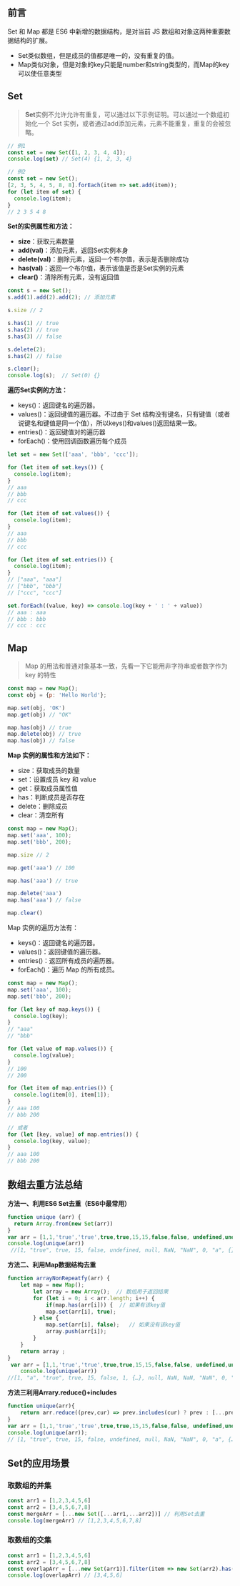## 前言
Set 和 Map 都是 ES6 中新增的数据结构，是对当前 JS 数组和对象这两种重要数据结构的扩展。

- Set类似数组，但是成员的值都是唯一的，没有重复的值。
- Map类似对象，但是对象的key只能是number和string类型的，而Map的key可以使任意类型

## Set
> **Set**实例不允许允许有重复，可以通过以下示例证明。可以通过一个数组初始化一个 Set 实例，或者通过add添加元素，元素不能重复，重复的会被忽略。

```js
// 例1
const set = new Set([1, 2, 3, 4, 4]);
console.log(set) // Set(4) {1, 2, 3, 4}

// 例2
const set = new Set();
[2, 3, 5, 4, 5, 8, 8].forEach(item => set.add(item));
for (let item of set) {
  console.log(item);
}
// 2 3 5 4 8
```
**Set的实例属性和方法：**
- **size**：获取元素数量
- **add(val)**：添加元素，返回Set实例本身
- **delete(val)**：删除元素，返回一个布尔值，表示是否删除成功
- **has(val)**：返回一个布尔值，表示该值是否是Set实例的元素
- **clear()**：清除所有元素，没有返回值

```js
const s = new Set();
s.add(1).add(2).add(2); // 添加元素

s.size // 2

s.has(1) // true
s.has(2) // true
s.has(3) // false

s.delete(2);
s.has(2) // false

s.clear();
console.log(s);  // Set(0) {}
```

**遍历Set实例的方法：**

- keys()：返回键名的遍历器。
- values()：返回键值的遍历器。不过由于 Set 结构没有键名，只有键值（或者说键名和键值是同一个值），所以keys()和values()返回结果一致。
- entries()：返回键值对的遍历器
- forEach()：使用回调函数遍历每个成员

```js
let set = new Set(['aaa', 'bbb', 'ccc']);

for (let item of set.keys()) {
  console.log(item);
}
// aaa
// bbb
// ccc

for (let item of set.values()) {
  console.log(item);
}
// aaa
// bbb
// ccc

for (let item of set.entries()) {
  console.log(item);
}
// ["aaa", "aaa"]
// ["bbb", "bbb"]
// ["ccc", "ccc"]

set.forEach((value, key) => console.log(key + ' : ' + value))
// aaa : aaa
// bbb : bbb
// ccc : ccc 
```
## Map
>Map 的用法和普通对象基本一致，先看一下它能用非字符串或者数字作为 key 的特性

```js
const map = new Map();
const obj = {p: 'Hello World'};

map.set(obj, 'OK')
map.get(obj) // "OK"

map.has(obj) // true
map.delete(obj) // true
map.has(obj) // false

```
**Map 实例的属性和方法如下：**

- size：获取成员的数量
- set：设置成员 key 和 value
- get：获取成员属性值
- has：判断成员是否存在
- delete：删除成员
- clear：清空所有

```js
const map = new Map();
map.set('aaa', 100);
map.set('bbb', 200);

map.size // 2

map.get('aaa') // 100

map.has('aaa') // true

map.delete('aaa')
map.has('aaa') // false

map.clear()
```
Map 实例的遍历方法有：

- keys()：返回键名的遍历器。
- values()：返回键值的遍历器。
- entries()：返回所有成员的遍历器。
- forEach()：遍历 Map 的所有成员。

```js
const map = new Map();
map.set('aaa', 100);
map.set('bbb', 200);

for (let key of map.keys()) {
  console.log(key);
}
// "aaa"
// "bbb"

for (let value of map.values()) {
  console.log(value);
}
// 100
// 200

for (let item of map.entries()) {
  console.log(item[0], item[1]);
}
// aaa 100
// bbb 200

// 或者
for (let [key, value] of map.entries()) {
  console.log(key, value);
}
// aaa 100
// bbb 200
```

## 数组去重方法总结

**方法一、利用ES6 Set去重（ES6中最常用）**
```js
function unique (arr) {
  return Array.from(new Set(arr))
}
var arr = [1,1,'true','true',true,true,15,15,false,false, undefined,undefined, null,null, NaN, NaN,'NaN', 0, 0, 'a', 'a',{},{}];
console.log(unique(arr))
 //[1, "true", true, 15, false, undefined, null, NaN, "NaN", 0, "a", {}, {}]
```
**方法二、利用Map数据结构去重**
```js
function arrayNonRepeatfy(arr) {
	let map = new Map();
		let array = new Array();  // 数组用于返回结果
		for (let i = 0; i < arr.length; i++) {
			if(map.has(arr[i])) {  // 如果有该key值
			map.set(arr[i], true);
		} else {
			map.set(arr[i], false);   // 如果没有该key值
			array.push(arr[i]);
		}
	}
	return array ;
}
 var arr = [1,1,'true','true',true,true,15,15,false,false, undefined,undefined, null,null, NaN, NaN,'NaN', 0, 0, 'a', 'a',{},{}];
    console.log(unique(arr))
//[1, "a", "true", true, 15, false, 1, {…}, null, NaN, NaN, "NaN", 0, "a", {…}, undefined]
```
**方法三利用Arrary.reduce()+includes**
```js
function unique(arr){
    return arr.reduce((prev,cur) => prev.includes(cur) ? prev : [...prev,cur],[]);
}
var arr = [1,1,'true','true',true,true,15,15,false,false, undefined,undefined, null,null, NaN, NaN,'NaN', 0, 0, 'a', 'a',{},{}];
console.log(unique(arr));
// [1, "true", true, 15, false, undefined, null, NaN, "NaN", 0, "a", {…}, {…}]
```
## Set的应用场景

### 取数组的并集

```js
const arr1 = [1,2,3,4,5,6]
const arr2 = [3,4,5,6,7,8]
const mergeArr = [...new Set([...arr1,...arr2])] // 利用Set去重
console.log(mergeArr) // [1,2,3,4,5,6,7,8]
```

### 取数组的交集

```js
const arr1 = [1,2,3,4,5,6]
const arr2 = [3,4,5,6,7,8]
const overlapArr = [...new Set(arr1)].filter(item => new Set(arr2).has(item))
console.log(overlapArr) // [3,4,5,6]
```

